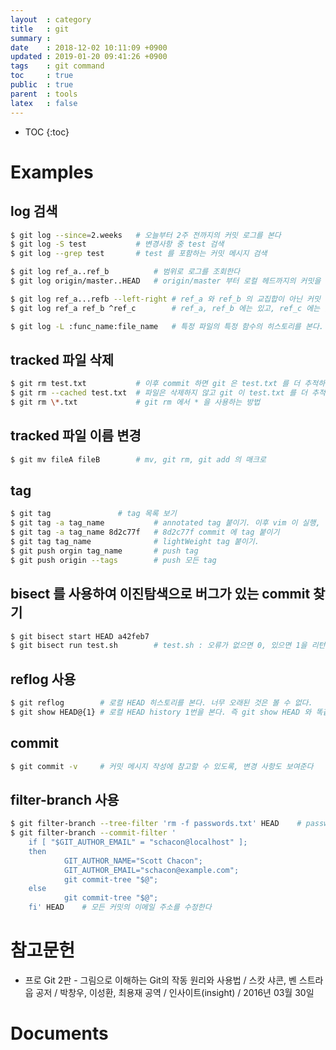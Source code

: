 ```yaml
---
layout  : category
title   : git
summary : 
date    : 2018-12-02 10:11:09 +0900
updated : 2019-01-20 09:41:26 +0900
tags    : git command
toc     : true
public  : true
parent  : tools
latex   : false
---
```

* TOC
{:toc}

# Examples
## log 검색
```sh
$ git log --since=2.weeks   # 오늘부터 2주 전까지의 커밋 로그를 본다
$ git log -S test           # 변경사항 중 test 검색
$ git log --grep test       # test 를 포함하는 커밋 메시지 검색

$ git log ref_a..ref_b          # 범위로 로그를 조회한다
$ git log origin/master..HEAD   # origin/master 부터 로컬 헤드까지의 커밋을 본다

$ git log ref_a...refb --left-right # ref_a 와 ref_b 의 교집합이 아닌 커밋 목록을 보여준다
$ git log ref_a ref_b ^ref_c        # ref_a, ref_b 에는 있고, ref_c 에는 없는 커밋을 본다

$ git log -L :func_name:file_name   # 특정 파일의 특정 함수의 히스토리를 본다. 함수 범위는 자동으로 인식한다
```

## tracked 파일 삭제
```sh
$ git rm test.txt           # 이후 commit 하면 git 은 test.txt 를 더 추적하지 않는다
$ git rm --cached test.txt  # 파일은 삭제하지 않고 git 이 test.txt 를 더 추적하지 않게 한다
$ git rm \*.txt             # git rm 에서 * 을 사용하는 방법
```

## tracked 파일 이름 변경
```sh
$ git mv fileA fileB        # mv, git rm, git add 의 매크로
```

## tag
```sh
$ git tag               # tag 목록 보기
$ git tag -a tag_name           # annotated tag 붙이기. 이후 vim 이 실행, 메시지를 작성한다
$ git tag -a tag_name 8d2c77f   # 8d2c77f commit 에 tag 붙이기
$ git tag tag_name              # lightWeight tag 붙이기.
$ git push orgin tag_name       # push tag
$ git push origin --tags        # push 모든 tag
```

## bisect 를 사용하여 이진탐색으로 버그가 있는 commit 찾기
```sh
$ git bisect start HEAD a42feb7
$ git bisect run test.sh        # test.sh : 오류가 없으면 0, 있으면 1을 리턴하는 셸 스크립트
```

## reflog 사용
```sh
$ git reflog        # 로컬 HEAD 히스토리를 본다. 너무 오래된 것은 볼 수 없다.
$ git show HEAD@{1} # 로컬 HEAD history 1번을 본다. 즉 git show HEAD 와 똑같다.
```

## commit
```sh
$ git commit -v     # 커밋 메시지 작성에 참고할 수 있도록, 변경 사항도 보여준다
```

## filter-branch 사용
```sh
$ git filter-branch --tree-filter 'rm -f passwords.txt' HEAD    # passwords.txt 파일을 모든 히스토리에서 삭제
$ git filter-branch --commit-filter '
    if [ "$GIT_AUTHOR_EMAIL" = "schacon@localhost" ];
    then
            GIT_AUTHOR_NAME="Scott Chacon";
            GIT_AUTHOR_EMAIL="schacon@example.com";
            git commit-tree "$@";
    else
            git commit-tree "$@";
    fi' HEAD    # 모든 커밋의 이메일 주소를 수정한다
```

# 참고문헌
* 프로 Git 2판 - 그림으로 이해하는 Git의 작동 원리와 사용법 / 스캇 샤콘, 벤 스트라웁 공저 / 박창우, 이성환, 최용재 공역 / 인사이트(insight) / 2016년 03월 30일

# Documents
